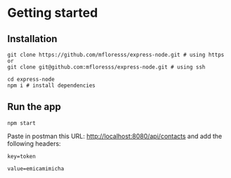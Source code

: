 # Getting started

## Installation

```
git clone https://github.com/mfloresss/express-node.git # using https
or
git clone git@github.com:mfloresss/express-node.git # using ssh

cd express-node
npm i # install dependencies
```

## Run the app
```
npm start
```
Paste in postman this URL: [http://localhost:8080/api/contacts](http://localhost:8080/api/contacts) and add the following headers: 

```
key=token

value=emicamimicha
```


